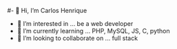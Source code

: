 #- 👋 Hi, I’m Carlos Henrique
- 👀 I’m interested in ... be a web developer
- 🌱 I’m currently learning ...   PHP, MySQL, JS, C, python
- 💞️ I’m looking to collaborate on ... full stack

<!---
carloosph1/carloosph1 is a ✨ special ✨ repository because its `README.md` (this file) appears on your GitHub prof  
You can click the Preview link to take a look at your changes.
--->
